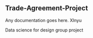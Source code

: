 ## Trade-Agreement-Project
Any documentation goes here.
XInyu

Data science for design group project
